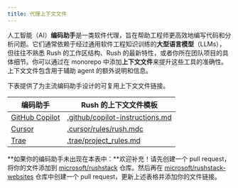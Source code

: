 ```yaml
---
title: 代理上下文文件
---
```


人工智能（AI）**编码助手**是一类软件代理，旨在帮助工程师更高效地编写代码和分析问题。它们通常依赖于经过通用软件工程知识训练的**大型语言模型**（LLMs），但往往不熟悉 Rush 的工作区结构、Rush 的最新特性，或者你所在团队项目的具体细节。你可以通过在 monorepo 中添加**上下文文件**来提升这些工具的准确性。上下文文件包含用于辅助 agent 的额外说明和信息。

下表提供了为主流编码助手设计的可复用上下文文件链接。

| 编码助手                                                                                                                          | Rush 的上下文文件模板                                                                                               |
| --------------------------------------------------------------------------------------------------------------------------------- | ------------------------------------------------------------------------------------------------------------------- |
| [GitHub Copilot](https://docs.github.com/en/copilot/customizing-copilot/adding-repository-custom-instructions-for-github-copilot) | [.github/copilot-instructions.md](https://github.com/microsoft/rushstack/blob/main/.github/copilot-instructions.md) |
| [Cursor](https://docs.cursor.com/context/rules)                                                                                   | [.cursor/rules/rush.mdc](https://github.com/microsoft/rushstack/blob/main/.cursor/rules/rush.mdc)                   |
| [Trae](https://docs.trae.ai/ide/rules-for-ai?_lang=en)                                                                            | [.trae/project_rules.md](https://github.com/microsoft/rushstack/blob/main/.trae/project_rules.md)                   |

**如果你的编码助手未出现在本表中：**欢迎补充！请先创建一个 pull request，将你的文件添加到 [microsoft/rushstack](https://github.com/microsoft/rushstack/pulls) 仓库。然后再在 [microsoft/rushstack-websites](https://github.com/microsoft/rushstack-websites/blob/main/websites/rushjs.io/docs/pages/ai/context_files.md) 仓库中创建一个 pull request，更新上述表格并添加你的文件链接。
